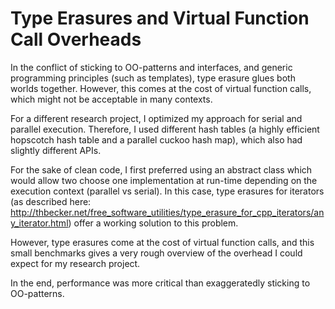 # Type Erasures and Virtual Function Call Overheads
In the conflict of sticking to OO-patterns and interfaces, and generic programming principles (such as templates), type erasure glues both worlds together. However, this comes at the cost of virtual function calls, which might not be acceptable in many contexts.

For a different research project, I optimized my approach for serial and parallel execution.
Therefore, I used different hash tables (a highly efficient hopscotch hash table and a parallel cuckoo hash map), which also had slightly different APIs.

For the sake of clean code, I first preferred using an abstract class which would allow two choose one implementation at run-time depending on the execution context (parallel vs serial).
In this case, type erasures for iterators (as described here: http://thbecker.net/free_software_utilities/type_erasure_for_cpp_iterators/any_iterator.html) offer a working solution to this problem.

However, type erasures come at the cost of virtual function calls, and this small benchmarks gives a very rough overview of the overhead I could expect for my research project.

In the end, performance was more critical than exaggeratedly sticking to OO-patterns.
